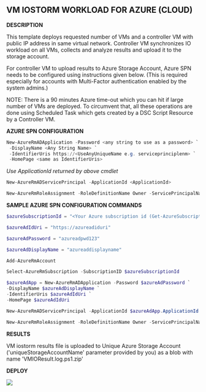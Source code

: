 ## VM IOSTORM WORKLOAD FOR AZURE (CLOUD) ##

<b>DESCRIPTION</b>

This template deploys requested number of VMs and a controller VM with public IP address in same virtual network. Controller VM synchronizes IO workload on all VMs, collects and analyze results and upload it to the storage account.

For controller VM to upload results to Azure Storage Account, Azure SPN needs to be configured using instructions given below. (This is required especially for accounts with Multi-Factor authentication enabled by the system admins.)

NOTE: There is a 90 minutes Azure time-out which you can hit if large number of VMs are deployed. To circumvent that, all these operations are done using Scheduled Task which gets created by a DSC Script Resource by a Controller VM.

<b>AZURE SPN CONFIGURATION</b>
```PowerShell
New-AzureRmADApplication -Password <any string to use as a password> `
 -DisplayName <Any String Name> `
 -IdentifierUris https://<UseAnyUniqueName e.g. serviceprinciplenm> `
 -HomePage <same as IdentifierUris>
```
<i>Use ApplicationId returned by above cmdlet</i>
```PowerShell
New-AzureRmADServicePrincipal -ApplicationId <ApplicationId>

New-AzureRmRoleAssignment -RoleDefinitionName Owner -ServicePrincipalName "https://<same as IdentifierUris>"
```

<b>SAMPLE AZURE SPN CONFIGURATION COMMANDS</b>
```PowerShell
$azureSubscriptionId = "<Your Azure subscription id (Get-AzureSubscription).SubscriptionId>"

$azureAdIdUri = "https://azureadiduri"

$azureAdPassword = "azureadpwd123"

$azureAdDisplayName = "azureaddisplayname"

Add-AzureRmAccount

Select-AzureRmSubscription -SubscriptionID $azureSubscriptionId

$azureAdApp = New-AzureRmADApplication -Password $azureAdPassword `
-DisplayName $azureAdDisplayName `
-IdentifierUris $azureAdIdUri `
-HomePage $azureAdIdUri

New-AzureRmADServicePrincipal -ApplicationId $azureAdApp.ApplicationId

New-AzureRmRoleAssignment -RoleDefinitionName Owner -ServicePrincipalName $azureAdIdUri
```

<b>RESULTS</b>

VM iostorm results file is uploaded to Unique Azure Storage Account ('uniqueStorageAccountName' parameter provided by you) as a blob with name 'VMIOResult.log.ps1.zip'


<b>DEPLOY</b>

<a href="https://portal.azure.com/#create/Microsoft.Template/uri/https%3A%2F%2Fraw.githubusercontent.com%2FAzure%2FAzureStack-QuickStart-Templates%2Fmaster%2Fiostorm-vm-iops-latency-azure%2Fazuredeploy.json" target="_blank">
    <img src="http://azuredeploy.net/deploybutton.png"/>
</a>
